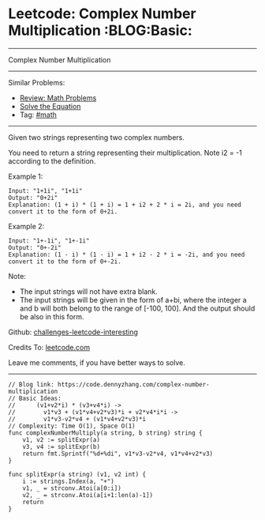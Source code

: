 # Leetcode: Complex Number Multiplication     :BLOG:Basic:


---

Complex Number Multiplication  

---

Similar Problems:  
-   [Review: Math Problems](https://code.dennyzhang.com/review-math)
-   [Solve the Equation](https://code.dennyzhang.com/solve-the-equation)
-   Tag: [#math](https://code.dennyzhang.com/tag/math)

---

Given two strings representing two complex numbers.  

You need to return a string representing their multiplication. Note i2 = -1 according to the definition.  

Example 1:  

    Input: "1+1i", "1+1i"
    Output: "0+2i"
    Explanation: (1 + i) * (1 + i) = 1 + i2 + 2 * i = 2i, and you need convert it to the form of 0+2i.

Example 2:  

    Input: "1+-1i", "1+-1i"
    Output: "0+-2i"
    Explanation: (1 - i) * (1 - i) = 1 + i2 - 2 * i = -2i, and you need convert it to the form of 0+-2i.

Note:  

-   The input strings will not have extra blank.
-   The input strings will be given in the form of a+bi, where the integer a and b will both belong to the range of [-100, 100]. And the output should be also in this form.

Github: [challenges-leetcode-interesting](https://github.com/DennyZhang/challenges-leetcode-interesting/tree/master/complex-number-multiplication)  

Credits To: [leetcode.com](https://leetcode.com/problems/complex-number-multiplication/description/)  

Leave me comments, if you have better ways to solve.  

---

    // Blog link: https://code.dennyzhang.com/complex-number-multiplication
    // Basic Ideas:
    //      (v1+v2*i) * (v3+v4*i) ->
    //        v1*v3 + (v1*v4+v2*v3)*i + v2*v4*i*i ->
    //        v1*v3-v2*v4 + (v1*v4+v2*v3)*i
    // Complexity: Time O(1), Space O(1)
    func complexNumberMultiply(a string, b string) string {
        v1, v2 := splitExpr(a)
        v3, v4 := splitExpr(b)
        return fmt.Sprintf("%d+%di", v1*v3-v2*v4, v1*v4+v2*v3)
    }
    
    func splitExpr(a string) (v1, v2 int) {
        i := strings.Index(a, "+")
        v1, _ = strconv.Atoi(a[0:i])
        v2, _ = strconv.Atoi(a[i+1:len(a)-1])
        return
    }